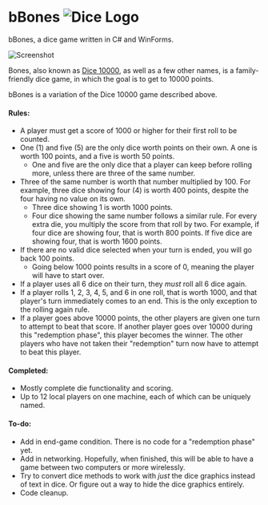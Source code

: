 # bBones ![Dice Logo](https://github.com/zsd7200/bbones/img/logo_small.png)
bBones, a dice game written in C# and WinForms.

![Screenshot](https://github.com/zsd7200/bbones/img/screenshot.png)

Bones, also known as [Dice 10000](https://en.wikipedia.org/wiki/Dice_10000), as well as a few other names, is a family-friendly dice game, in which the goal is to get to 10000 points.

bBones is a variation of the Dice 10000 game described above.

#### Rules:
- A player must get a score of 1000 or higher for their first roll to be counted.
- One (1) and five (5) are the only dice worth points on their own. A one is worth 100 points, and a five is worth 50 points.
     - One and five are the only dice that a player can keep before rolling more, unless there are three of the same number.
- Three of the same number is worth that number multiplied by 100. For example, three dice showing four (4) is worth 400 points, despite the four having no value on its own. 
     - Three dice showing 1 is worth 1000 points.
     - Four dice showing the same number follows a similar rule. For every extra die, you multiply the score from that roll by two. For example, if four dice are showing four, that is worth 800 points. If five dice are showing four, that is worth 1600 points.
- If there are no valid dice selected when your turn is ended, you will go back 100 points.
     - Going below 1000 points results in a score of 0, meaning the player will have to start over.
- If a player uses all 6 dice on their turn, they _must_ roll all 6 dice again.
- If a player rolls 1, 2, 3, 4, 5, and 6 in one roll, that is worth 1000, and that player's turn immediately comes to an end. This is the only exception to the rolling again rule.
- If a player goes above 10000 points, the other players are given one turn to attempt to beat that score. If another player goes over 10000 during this "redemption phase", this player becomes the winner. The other players who have not taken their "redemption" turn now have to attempt to beat this player.

#### Completed:
- Mostly complete die functionality and scoring.
- Up to 12 local players on one machine, each of which can be uniquely named.

#### To-do:
- Add in end-game condition. There is no code for a "redemption phase" yet.
- Add in networking. Hopefully, when finished, this will be able to have a game between two computers or more wirelessly.
- Try to convert dice methods to work with _just_ the dice graphics instead of text in dice. Or figure out a way to hide the dice graphics entirely.
- Code cleanup.
